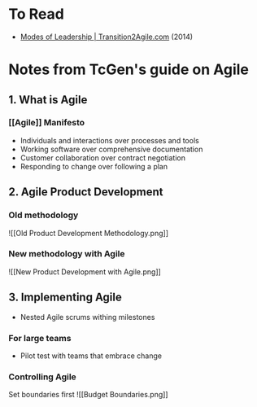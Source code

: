# To Read
- [Modes of Leadership | Transition2Agile.com](http://www.transition2agile.com/2014/11/modes-of-leadership-in-agile.html) (2014)
# Notes from TcGen's guide on Agile
## 1. What is Agile
### [[Agile]] Manifesto

- Individuals and interactions over processes and tools  
- Working software over comprehensive documentation  
- Customer collaboration over contract negotiation  
- Responding to change over following a plan
## 2. Agile Product Development
### Old methodology

![[Old Product Development Methodology.png]]

### New methodology with Agile

![[New Product Development with Agile.png]]
## 3. Implementing Agile
- Nested Agile scrums withing milestones
### For large teams
- Pilot test with teams that embrace change
### Controlling Agile
Set boundaries first
![[Budget Boundaries.png]]